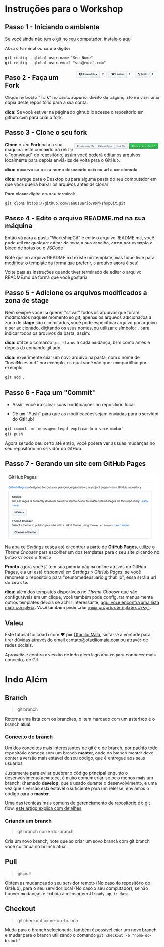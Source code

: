 # Instruções para o Workshop

## Passo 1 - Iniciando o ambiente

Se você ainda não tem o git no seu computador, [instale-o aqui](https://git-scm.com/downloads)

Abra o terminal _ou cmd_ e digite:

```
git config --global user.name "Seu Nome"
git config --global user.email "seu@email.com"
```
<img align="right" width="280" src="assets/fork.png" alt="fork este repositorio" />

## Paso 2 - Faça um Fork

Clique no botão "Fork" no canto superior direito da página, isto irá criar uma cópia deste repositório para a sua conta.

**dica:** Se você estiver na página do github.io acesse o repositório em github.com para criar o fork.

## Passo 3 - Clone o seu fork

<img align="right" width="280" src="assets/clone.png" alt="clone este repositorio" />

**Clone** o seu **Fork** para a sua máquina, este comando irá relizar o "donwload" do repositório, assim você poderá editar os arquivos localmente para depois enviá-los de volta para o GitHub.

**dica:** observe se o seu nome de usuário está na url a ser clonada

**dica:** navege para o Desktop ou para alguma pasta do seu computador em que você queira baixar os arquivos antes de clonar

Para clonar digite em seu terminal:

```
git clone https://github.com/seuUsuario/WorkshopGit.git

```

## Passo 4 - Edite o arquivo README.md na sua máquina

Então vá para a pasta "WorkshopGit" e edite o arquivo README.md, você pode utilizar qualquer editor de texto a sua escolha, como por exemplo o bloco de notas ou o [VSCode](https://code.visualstudio.com/)

Note que no arquivo README.md existe um template, mas fique livre para modificar o template da forma que preferir, o arquivo agora é seu!

Volte para as instruções quando tiver terminado de editar o arquivo README.md da forma que você gostaria

## Passo 5 - Adicione os arquivos modificados a zona de stage

Nem sempre você irá querer "salvar" todos os arquivos que foram modificados naquele momento no git, apenas os arquivos adicionados à zona de **stage** são commitados, você pode especificar arquivo por arquivo a ser adicionado, digitando os seus nomes, ou utilizar o símbolo: `.` para indicar todos os arquivos da pasta, assim:

**dica:** utilize o comando ```git status``` a cada mudança, bem como antes e depois do comando git add.

**dica:** experimente criar um novo arquivo na pasta, com o nome de "localNotes.md" por exemplo, na qual você não quer compartilhar por exemplo

``` markdown
git add .
```
## Passo 6 - Faça um "Commit"

- Assim você irá salvar suas modificações no repositório local

- Dê um "Push" para que as modificações sejam enviadas para o servidor do GitHub!

```markdown
git commit -m 'mensagem legal explicando o voce mudou'
git push
```

Agora se tudo deu certo até então, você poderá ver as suas mudanças no seu repositório no servidor do GitHub.

## Passo 7 - Gerando um site com GitHub Pages

<img align="right" width="500" src="assets/GitHubPages.png" alt="GitHub Pages" />

Na aba de *Settings* desça até encontrar a parte de **GitHub Pages**, utilize o *Theme Chooser* para escolher um dos templates para o seu site clicando no botão *Choose a theme*

**Pronto** agora você já tem sua própria página online através do GitHub Pages, e a url está disponível em *Settings > GitHub Pages*, se você renomear o repositório para "seunomedeusuario.github.io", essa será a url do seu site.

**dica:** além dos templates disponíveis no *Theme Chooser* que são configuráveis em um clique, você também pode configurar manualmente outros templates depois se achar interessante, [aqui você encontra uma lista mais completa](http://jekyllthemes.org/). Você também pode criar [seus próprios templates Jekyll](https://jekyllrb.com/).



## Valeu

Este tutorial foi criado com ❤️ por [Otacilio Maia](otaciliomaia.com), sinta-se à vontade para tirar dúvidas através do email contato@otaciliomaia.com ou através de redes sociais.

Aproveite e confira a sessão de indo além logo abaixo para conhecer mais conceitos de Git. 

# Indo Além

## Branch

> git branch

Retorna uma lista com os branches, o item marcado com um asterisco é o branch atual.

### Conceito de branch

Um dos conceitos mais interessantes de git é o de branch, por padrão todo repositório começa com um branch **master**, onde no 
branch master deve conter a versão mais estável do seu código, que é entregue aos seus usuários.

Justamente para evitar quebrar o código principal enqunto o desenvolvimento acontece, é muito comum criar-se pelo menos mais um branch, chamado **develop**, que é usado durante o desenvolvimento, e uma vez que a versão está estável o suficiente para um release, enviamos o código para o **master**.

Uma das técnicas mais comuns de gerenciamento de repositório é o git flow, [este artigo explica com detalhes](https://medium.com/trainingcenter/utilizando-o-fluxo-git-flow-e63d5e0d5e04)

### Criando um branch

> git branch nome-do-branch

Cria um novo branch, note que ao criar um novo branch com git branch você continua no branch atual.

## Pull 

> git pull

Obtém as mudanças do seu servidor remoto (No caso do repositório do GitHub), para o seu servidor local (No caso o seu computador), se não houver mudanças é exibida a mensagem ```Already up to date.```

## Checkout

> git checkout nome-do-branch

Muda para o branch selecionado, também é possível criar um novo branch e mudar para o branch utilizando o comando ```git checkout -b "nome-do-branch"```

